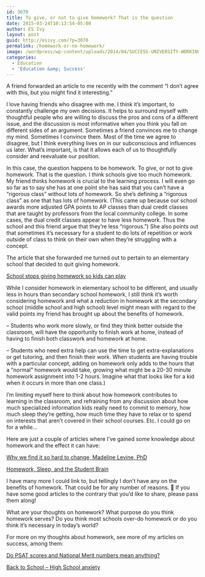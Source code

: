 ```yaml
---
id: 3070
title: To give, or not to give homework? That is the question
date: 2015-03-24T10:13:54-05:00
author: ES Ivy
layout: post
guid: http://esivy.com/?p=3070
permalink: /homework-or-no-homework/
image: /wordpress/wp-content/uploads/2014/04/SUCCESS-UNIVERSITY-WORKING-COPY.jpg
categories:
  - Education
  - 'Education &amp; Success'
---
```

A friend forwarded an article to me recently with the comment “I don&#8217;t agree with this, but you might find it interesting.”

I love having friends who disagree with me. I think it&#8217;s important, to constantly challenge my own decisions. It helps to surround myself with thoughtful people who are willing to discuss the pros and cons of a different issue, and the discussion is most informative when you think you fall on different sides of an argument. Sometimes a friend convinces me to change my mind. Sometimes I convince them. Most of the time we agree to disagree, but I think everything lives on in our subconscious and influences us later. What&#8217;s important, is that it allows each of us to thoughtfully consider and reevaluate our position.

In this case, the question happens to be homework. To give, or not to give homework. That is the question.<!--more--> I think schools give too much homework. My friend thinks homework is crucial to the learning process. I will even go so far as to say she has at one point she has said that you can&#8217;t have a “rigorous class” without lots of homework. So she&#8217;s defining a “rigorous class” as one that has lots of homework. (This came up because our school awards more adjusted GPA points to AP classes than dual credit classes that are taught by professors from the local community college. In some cases, the dual credit classes appear to have less homework. Thus the school and this friend argue that they&#8217;re less “rigorous.”) She also points out that sometimes it&#8217;s necessary for a student to do lots of repetition or work outside of class to think on their own when they&#8217;re struggling with a concept.

The article that she forwarded me turned out to pertain to an elementary school that decided to quit giving homework.

<a href="https://www.yahoo.com/parenting/school-stops-giving-homework-so-kids-can-play-112805337137.html" target="_blank">School stops giving homework so kids can play</a>

While I consider homework in elementary school to be different, and usually less in hours than secondary school homework, I still think it&#8217;s worth considering homework and what a reduction in homework at the secondary school (middle school and high school) level might mean with regard to the valid points my friend has brought up about the benefits of homework.

&#8211; Students who work more slowly, or find they think better outside the classroom, will have the opportunity to finish work at home, instead of having to finish both classwork and homework at home.

&#8211; Students who need extra help can use the time to get extra-explanations or get tutoring, and then finish their work. When students are having trouble with a particular concept, adding on homework only adds to the hours that a “normal” homework would take, growing what might be a 20-30 minute homework assignment into 1-2 hours. Imagine what that looks like for a kid when it occurs in more than one class.)

I&#8217;m limiting myself here to think about how homework contributes to learning in the classroom, and refraining from any discussion about how much specialized information kids really need to commit to memory, how much sleep they&#8217;re getting, how much time they have to relax or to spend on interests that aren&#8217;t covered in their school courses. Etc. I could go on for a while&#8230;

Here are just a couple of articles where I&#8217;ve gained some knowledge about homework and the effect it can have:

<a href="http://www.challengesuccess.org/Blog/CourageousParenting/tabid/604/Post/3675" target="_blank">Why we find it so hard to change, Madeline Levine, PhD</a>

<a href="http://www.edutopia.org/blog/homework-sleep-and-student-brain-glenn-whitman" target="_blank">Homework, Sleep, and the Student Brain</a>

I have many more I could link to, but tellingly I don&#8217;t have any on the benefits of homework. That could be for any number of reasons. 🙂 If you have some good articles to the contrary that you&#8217;d like to share, please pass them along!

What are your thoughts on homework? What purpose do you think homework serves? Do you think most schools over-do homework or do you think it&#8217;s necessary in today&#8217;s world?

For more on my thoughts about homework, see more of my articles on success, among them:

<a href="http://esivy.com/?p=2756" target="_blank">Do PSAT scores and National Merit numbers mean anything?</a>

<a href="http://esivy.com/?p=2345" target="_blank">Back to School &#8211; High School anxiety</a>
